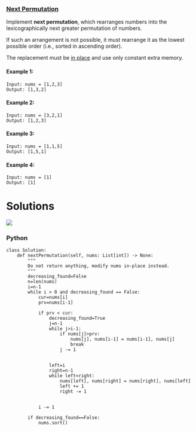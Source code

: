 ### [Next Permutation](https://leetcode.com/problems/next-permutation/) <br>

Implement **next permutation**, which rearranges numbers into the lexicographically next greater permutation of numbers.

If such an arrangement is not possible, it must rearrange it as the lowest possible order (i.e., sorted in ascending order).

The replacement must be [in place](http://en.wikipedia.org/wiki/In-place_algorithm) and use only constant extra memory.

 



#### Example 1:

```
Input: nums = [1,2,3]
Output: [1,3,2]

```

#### Example 2:

```
Input: nums = [3,2,1]
Output: [1,2,3]

```

#### Example 3:

```
Input: nums = [1,1,5]
Output: [1,5,1]

```

#### Example 4:

```
Input: nums = [1]
Output: [1]

```


# Solutions

<img src="../../../../../images/31_Next_Permutation.gif">


### Python
```
class Solution:
    def nextPermutation(self, nums: List[int]) -> None:
        """
        Do not return anything, modify nums in-place instead.
        """
        decreasing_found=False
        n=len(nums)
        i=n-1
        while i > 0 and decreasing_found == False:
            cur=nums[i]
            prv=nums[i-1]
            
            if prv < cur:
                decreasing_found=True
                j=n-1
                while j>i-1:
                    if nums[j]>prv:
                        nums[j], nums[i-1] = nums[i-1], nums[j]
                        break
                    j -= 1
                    
                    
                left=i
                right=n-1
                while left<right:
                    nums[left], nums[right] = nums[right], nums[left]
                    left += 1
                    right -= 1
                    
            
            i -= 1
        
        if decreasing_found==False:
            nums.sort()

```
